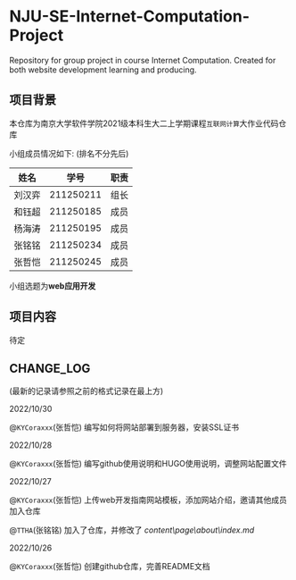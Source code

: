 # NJU-SE-Internet-Computation-Project

Repository for group project in course Internet Computation. Created for both website development learning and producing.

## 项目背景

本仓库为南京大学软件学院2021级本科生大二上学期课程`互联网计算`大作业代码仓库

小组成员情况如下: (排名不分先后)

|  姓名  |   学号    | 职责 |
| :----: | :-------: | :--: |
| 刘汉弈 | 211250211 | 组长 |
| 和钰超 | 211250185 | 成员 |
| 杨海涛 | 211250195 | 成员 |
| 张铭铭 | 211250234 | 成员 |
| 张哲恺 | 211250245 | 成员 |

小组选题为**web应用开发**

## 项目内容

待定

## CHANGE_LOG

(最新的记录请参照之前的格式记录在最上方)

2022/10/30

@`KYCoraxxx`(张哲恺) 编写如何将网站部署到服务器，安装SSL证书

2022/10/28

@`KYCoraxxx`(张哲恺) 编写github使用说明和HUGO使用说明，调整网站配置文件 

2022/10/27

@`KYCoraxxx`(张哲恺) 上传web开发指南网站模板，添加网站介绍，邀请其他成员加入仓库

@`TTHA`(张铭铭) 加入了仓库，并修改了 *content\page\about\index.md*

2022/10/26

@`KYCoraxxx`(张哲恺) 创建github仓库，完善README文档
